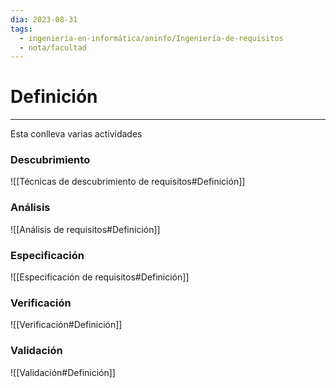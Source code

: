 ```yaml
---
dia: 2023-08-31
tags:
  - ingeniería-en-informática/aninfo/Ingeniería-de-requisitos
  - nota/facultad
---
```

# Definición
---
Esta conlleva varias actividades

### Descubrimiento
![[Técnicas de descubrimiento de requisitos#Definición]]

### Análisis
![[Análisis de requisitos#Definición]]

### Especificación
![[Especificación de requisitos#Definición]]

### Verificación
![[Verificación#Definición]]

### Validación
![[Validación#Definición]]
